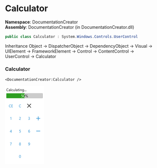 # Calculator  

**Namespace**: DocumentationCreator  
**Assembly**: DocumentationCreator (in DocumentationCreator.dll)  

```C#
public class Calculator : System.Windows.Controls.UserControl
```

Inheritance Object -> DispatcherObject -> DependencyObject -> Visual -> UIElement -> FrameworkElement -> Control -> ContentControl -> UserControl -> Calculator
### Calculator

```xaml
<DocumentationCreator:Calculator />

```
![Image of Calculator, Calculator](Calculator.png)

